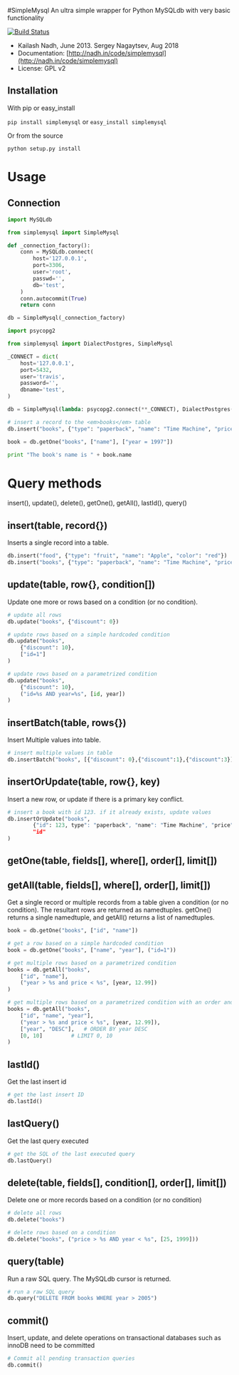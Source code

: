 #SimpleMysql
An ultra simple wrapper for Python MySQLdb with very basic functionality

[![Build Status](https://travis-ci.com/sergey-nagaytsev/simplemysql.svg?branch=master)](https://travis-ci.com/sergey-nagaytsev/simplemysql)

- Kailash Nadh, June 2013. Sergey Nagaytsev, Aug 2018
- Documentation: [http://nadh.in/code/simplemysql](http://nadh.in/code/simplemysql)
- License: GPL v2

## Installation
With pip or easy_install

```pip install simplemysql``` or ```easy_install simplemysql```

Or from the source

```python setup.py install```

# Usage
## Connection
```python
import MySQLdb

from simplemysql import SimpleMysql

def _connection_factory():
    conn = MySQLdb.connect(
        host='127.0.0.1',
        port=3306,
        user='root',
        passwd='',
        db='test',
    )
    conn.autocommit(True)
    return conn

db = SimpleMysql(_connection_factory)
```

```python
import psycopg2

from simplemysql import DialectPostgres, SimpleMysql

_CONNECT = dict(
    host='127.0.0.1',
    port=5432,
    user='travis',
    password='',
    dbname='test',
)

db = SimpleMysql(lambda: psycopg2.connect(**_CONNECT), DialectPostgres())
```


```python
# insert a record to the <em>books</em> table
db.insert("books", {"type": "paperback", "name": "Time Machine", "price": 5.55, year: "1997"})

book = db.getOne("books", ["name"], ["year = 1997"])

print "The book's name is " + book.name
```

# Query methods
insert(), update(), delete(), getOne(), getAll(), lastId(), query()

## insert(table, record{})
Inserts a single record into a table.

```python
db.insert("food", {"type": "fruit", "name": "Apple", "color": "red"})
db.insert("books", {"type": "paperback", "name": "Time Machine", "price": 5.55})
```

## update(table, row{}, condition[])
Update one more or rows based on a condition (or no condition).

```python
# update all rows
db.update("books", {"discount": 0})

# update rows based on a simple hardcoded condition
db.update("books",
	{"discount": 10},
	["id=1"]
)

# update rows based on a parametrized condition
db.update("books",
	{"discount": 10},
	("id=%s AND year=%s", [id, year])
)
```
## insertBatch(table, rows{})
Insert Multiple values into table.

```python
# insert multiple values in table
db.insertBatch("books", [{"discount": 0},{"discount":1},{"discount":3}])
```

## insertOrUpdate(table, row{}, key)
Insert a new row, or update if there is a primary key conflict.

```python
# insert a book with id 123. if it already exists, update values
db.insertOrUpdate("books",
		{"id": 123, type": "paperback", "name": "Time Machine", "price": 5.55},
		"id"
)
```

## getOne(table, fields[], where[], order[], limit[])
## getAll(table, fields[], where[], order[], limit[])
Get a single record or multiple records from a table given a condition (or no condition). The resultant rows are returned as namedtuples. getOne() returns a single namedtuple, and getAll() returns a list of namedtuples.

```python
book = db.getOne("books", ["id", "name"])
```

```python
# get a row based on a simple hardcoded condition
book = db.getOne("books", ["name", "year"], ("id=1"))
```

```python
# get multiple rows based on a parametrized condition
books = db.getAll("books",
	["id", "name"],
	("year > %s and price < %s", [year, 12.99])
)
```

```python
# get multiple rows based on a parametrized condition with an order and limit specified
books = db.getAll("books",
	["id", "name", "year"],
	("year > %s and price < %s", [year, 12.99]),
	["year", "DESC"],	# ORDER BY year DESC
	[0, 10]			# LIMIT 0, 10
)
```
## lastId()
Get the last insert id
```python
# get the last insert ID
db.lastId()
```

## lastQuery()
Get the last query executed
```python
# get the SQL of the last executed query
db.lastQuery()
```

## delete(table, fields[], condition[], order[], limit[])
Delete one or more records based on a condition (or no condition)

```python
# delete all rows
db.delete("books")

# delete rows based on a condition
db.delete("books", ("price > %s AND year < %s", [25, 1999]))
```

## query(table)
Run a raw SQL query. The MySQLdb cursor is returned.

```python
# run a raw SQL query
db.query("DELETE FROM books WHERE year > 2005")
```

## commit()
Insert, update, and delete operations on transactional databases such as innoDB need to be committed

```python
# Commit all pending transaction queries
db.commit()
```
